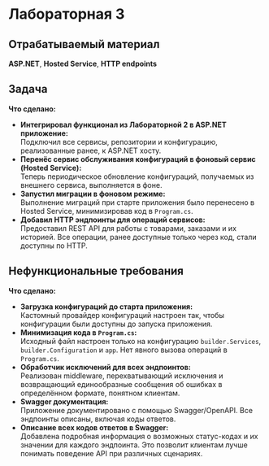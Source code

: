 # Лабораторная 3

## Отрабатываемый материал

**ASP.NET**, **Hosted Service**, **HTTP endpoints**

## Задача

**Что сделано:**
- **Интегрировал функционал из Лабораторной 2 в ASP.NET приложение:**  
  Подключил все сервисы, репозитории и конфигурацию, реализованные ранее, к ASP.NET хосту.
- **Перенёс сервис обслуживания конфигураций в фоновый сервис (Hosted Service):**  
  Теперь периодическое обновление конфигураций, получаемых из внешнего сервиса, выполняется в фоне.
- **Запустил миграции в фоновом режиме:**  
  Выполнение миграций при старте приложения было перенесено в Hosted Service, минимизировав код в `Program.cs`.
- **Добавил HTTP эндпоинты для операций сервисов:**  
  Предоставил REST API для работы с товарами, заказами и их историей. Все операции, ранее доступные только через код, стали доступны по HTTP.
  
## Нефункциональные требования

**Что сделано:**
- **Загрузка конфигураций до старта приложения:**  
  Кастомный провайдер конфигураций настроен так, чтобы конфигурации были доступны до запуска приложения.
- **Минимизация кода в `Program.cs`:**  
  Исходный файл настроен только на конфигурацию `builder.Services`, `builder.Configuration` и `app`. Нет явного вызова операций в `Program.cs`.
- **Обработчик исключений для всех эндпоинтов:**  
  Реализован middleware, перехватывающий исключения и возвращающий единообразные сообщения об ошибках в определённом формате, понятном клиентам.
- **Swagger документация:**  
  Приложение документировано с помощью Swagger/OpenAPI. Все эндпоинты описаны, включая коды ответов.
- **Описание всех кодов ответов в Swagger:**  
  Добавлена подробная информация о возможных статус-кодах и их значении для каждого эндпоинта. Это позволит клиентам лучше понимать поведение API при различных сценариях.
